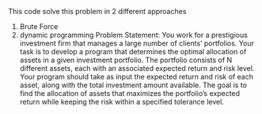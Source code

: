 This code solve this problem in 2 different approaches
1. Brute Force
2. dynamic programming 
Problem Statement:
 You work for a prestigious investment firm that manages a large number of clients’ portfolios.
 Your task is to develop a program that determines the optimal allocation of assets in a given
 investment portfolio.
 The portfolio consists of N different assets, each with an associated expected return and
 risk level. Your program should take as input the expected return and risk of each asset, along
 with the total investment amount available. The goal is to find the allocation of assets that
 maximizes the portfolio’s expected return while keeping the risk within a specified tolerance
 level.
